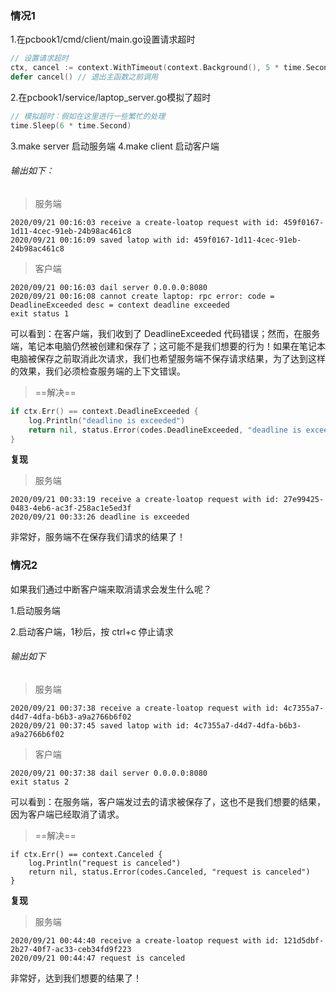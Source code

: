 ### 情况1

1.在pcbook1/cmd/client/main.go设置请求超时

```go
// 设置请求超时
ctx, cancel := context.WithTimeout(context.Background(), 5 * time.Second)
defer cancel() // 退出主函数之前调用
```

2.在pcbook1/service/laptop_server.go模拟了超时

```go
// 模拟超时：假如在这里进行一些繁忙的处理
time.Sleep(6 * time.Second)
```

3.make server 启动服务端
4.make client 启动客户端

###### 输出如下：

> 服务端

```
2020/09/21 00:16:03 receive a create-loatop request with id: 459f0167-1d11-4cec-91eb-24b98ac461c8
2020/09/21 00:16:09 saved latop with id: 459f0167-1d11-4cec-91eb-24b98ac461c8
```

> 客户端

```
2020/09/21 00:16:03 dail server 0.0.0.0:8080
2020/09/21 00:16:08 cannot create laptop: rpc error: code = DeadlineExceeded desc = context deadline exceeded
exit status 1
```

可以看到：在客户端，我们收到了 DeadlineExceeded 代码错误；然而，在服务端，笔记本电脑仍然被创建和保存了；这可能不是我们想要的行为！如果在笔记本电脑被保存之前取消此次请求，我们也希望服务端不保存请求结果，为了达到这样的效果，我们必须检查服务端的上下文错误。

> ==解决==

```go
if ctx.Err() == context.DeadlineExceeded {
	log.Println("deadline is exceeded")
	return nil, status.Error(codes.DeadlineExceeded, "deadline is exceeded")
}
```

**复现**

> 服务端

```
2020/09/21 00:33:19 receive a create-loatop request with id: 27e99425-0483-4eb6-ac3f-258ac1e5ed3f
2020/09/21 00:33:26 deadline is exceeded
```

非常好，服务端不在保存我们请求的结果了！

### 情况2

如果我们通过中断客户端来取消请求会发生什么呢？

1.启动服务端

2.启动客户端，1秒后，按 ctrl+c 停止请求

###### 输出如下

> 服务端

```
2020/09/21 00:37:38 receive a create-loatop request with id: 4c7355a7-d4d7-4dfa-b6b3-a9a2766b6f02
2020/09/21 00:37:45 saved latop with id: 4c7355a7-d4d7-4dfa-b6b3-a9a2766b6f02
```

> 客户端

```
2020/09/21 00:37:38 dail server 0.0.0.0:8080
exit status 2
```

可以看到：在服务端，客户端发过去的请求被保存了，这也不是我们想要的结果，因为客户端已经取消了请求。

> ==解决==

```
if ctx.Err() == context.Canceled {
	log.Println("request is canceled")
	return nil, status.Error(codes.Canceled, "request is canceled")
}
```

**复现**

> 服务端

```
2020/09/21 00:44:40 receive a create-loatop request with id: 121d5dbf-2b27-40f7-ac33-ceb34fd9f223
2020/09/21 00:44:47 request is canceled
```

非常好，达到我们想要的结果了！
